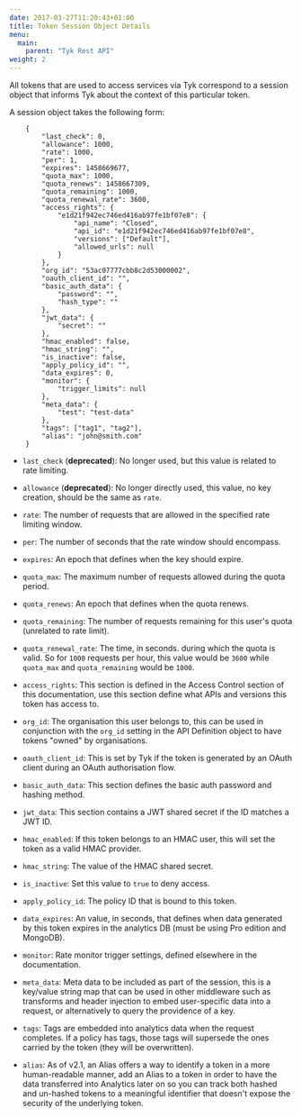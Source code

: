 ```yaml
---
date: 2017-03-27T11:20:43+01:00
title: Token Session Object Details
menu:
  main:
    parent: "Tyk Rest API"
weight: 2 
---
```


All tokens that are used to access services via Tyk correspond to a session object that informs Tyk about the context of this particular token.

A session object takes the following form:

```
    {
        "last_check": 0,
        "allowance": 1000,
        "rate": 1000,
        "per": 1,
        "expires": 1458669677,
        "quota_max": 1000,
        "quota_renews": 1458667309,
        "quota_remaining": 1000,
        "quota_renewal_rate": 3600,
        "access_rights": {
            "e1d21f942ec746ed416ab97fe1bf07e8": {
                "api_name": "Closed",
                "api_id": "e1d21f942ec746ed416ab97fe1bf07e8",
                "versions": ["Default"],
                "allowed_urls": null
            }
        },
        "org_id": "53ac07777cbb8c2d53000002",
        "oauth_client_id": "",
        "basic_auth_data": {
            "password": "",
            "hash_type": ""
        },
        "jwt_data": {
            "secret": ""
        },
        "hmac_enabled": false,
        "hmac_string": "",
        "is_inactive": false,
        "apply_policy_id": "",
        "data_expires": 0,
        "monitor": {
            "trigger_limits": null
        },
        "meta_data": {
            "test": "test-data"
        },
        "tags": ["tag1", "tag2"],
        "alias": "john@smith.com" 
    }
```

* `last_check` (**deprecated**): No longer used, but this value is related to rate limiting.

* `allowance` (**deprecated**): No longer directly used, this value, no key creation, should be the same as `rate`.

* `rate`: The number of requests that are allowed in the specified rate limiting window.

* `per`: The number of seconds that the rate window should encompass.

* `expires`: An epoch that defines when the key should expire.

* `quota_max`: The maximum number of requests allowed during the quota period.

* `quota_renews`: An epoch that defines when the quota renews.

* `quota_remaining`: The number of requests remaining for this user's quota (unrelated to rate limit).

* `quota_renewal_rate`: The time, in seconds. during which the quota is valid. So for `1000` requests per hour, this value would be `3600` while `quota_max` and `quota_remaining` would be `1000`.

* `access_rights`: This section is defined in the Access Control section of this documentation, use this section define what APIs and versions this token has access to.

* `org_id`: The organisation this user belongs to, this can be used in conjunction with the `org_id` setting in the API Definition object to have tokens "owned" by organisations.

* `oauth_client_id`: This is set by Tyk if the token is generated by an OAuth client during an OAuth authorisation flow.

* `basic_auth_data`: This section defines the basic auth password and hashing method.

* `jwt_data`: This section contains a JWT shared secret if the ID matches a JWT ID.

* `hmac_enabled`: If this token belongs to an HMAC user, this will set the token as a valid HMAC provider.

* `hmac_string`: The value of the HMAC shared secret.

* `is_inactive`: Set this value to `true` to deny access.

* `apply_policy_id`: The policy ID that is bound to this token.

* `data_expires`: An value, in seconds, that defines when data generated by this token expires in the analytics DB (must be using Pro edition and MongoDB).

* `monitor`: Rate monitor trigger settings, defined elsewhere in the documentation.

* `meta_data`: Meta data to be included as part of the session, this is a key/value string map that can be used in other middleware such as transforms and header injection to embed user-specific data into a request, or alternatively to query the providence of a key.

* `tags`: Tags are embedded into analytics data when the request completes. If a policy has tags, those tags will supersede the ones carried by the token (they will be overwritten).

* `alias`: As of v2.1, an Alias offers a way to identify a token in a more human-readable manner, add an Alias to a token in order to have the data transferred into Analytics later on so you can track both hashed and un-hashed tokens to a meaningful identifier that doesn't expose the security of the underlying token.
